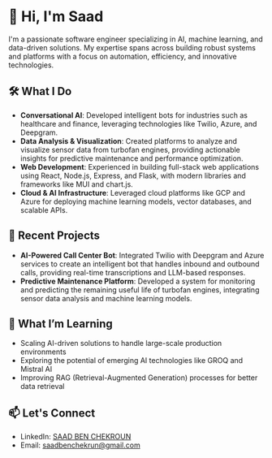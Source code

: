 # 👋 Hi, I'm Saad

I'm a passionate software engineer specializing in AI, machine learning, and data-driven solutions. My expertise spans across building robust systems and platforms with a focus on automation, efficiency, and innovative technologies.

## 🛠️ What I Do

- **Conversational AI**: Developed intelligent bots for industries such as healthcare and finance, leveraging technologies like Twilio, Azure, and Deepgram.
- **Data Analysis & Visualization**: Created platforms to analyze and visualize sensor data from turbofan engines, providing actionable insights for predictive maintenance and performance optimization.
- **Web Development**: Experienced in building full-stack web applications using React, Node.js, Express, and Flask, with modern libraries and frameworks like MUI and chart.js.
- **Cloud & AI Infrastructure**: Leveraged cloud platforms like GCP and Azure for deploying machine learning models, vector databases, and scalable APIs.

## 🚀 Recent Projects

- **AI-Powered Call Center Bot**: Integrated Twilio with Deepgram and Azure services to create an intelligent bot that handles inbound and outbound calls, providing real-time transcriptions and LLM-based responses.
- **Predictive Maintenance Platform**: Developed a system for monitoring and predicting the remaining useful life of turbofan engines, integrating sensor data analysis and machine learning models.

## 🌱 What I’m Learning

- Scaling AI-driven solutions to handle large-scale production environments
- Exploring the potential of emerging AI technologies like GROQ and Mistral AI
- Improving RAG (Retrieval-Augmented Generation) processes for better data retrieval

## 📫 Let's Connect

- LinkedIn: [SAAD BEN CHEKROUN]([https://www.linkedin.com/in/your-profile/](https://www.linkedin.com/in/saad-ben-chekroun/))
- Email: [saadbenchekrun@gmail.com](mailto:saadbenchekrun@gmail.com)
